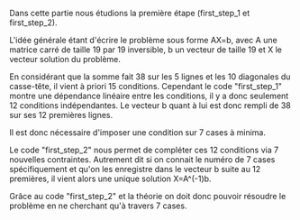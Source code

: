 Dans cette partie nous étudions la première étape (first_step_1 et first_step_2).

L'idée générale étant d'écrire le problème sous forme AX=b, 
avec A une matrice carré de taille 19 par 19 inversible, b un vecteur de taille 19 et X le vecteur solution du problème.

En considérant que la somme fait 38 sur les 5 lignes et les 10 diagonales du casse-tête, il vient à priori 15 conditions.
Cependant le code "first_step_1" montre une dépendance linéaire entre les conditions, il y a donc seulement 12 conditions indépendantes.
Le vecteur b quant à lui est donc rempli de 38 sur ses 12 premières lignes. 

Il est donc nécessaire d'imposer une condition sur 7 cases à minima. 

Le code "first_step_2" nous permet de compléter ces 12 conditions via 7 nouvelles contraintes.
Autrement dit si on connait le numéro de 7 cases spécifiquement et qu'on les enregistre dans le vecteur b suite au 12 premières,
il vient alors une unique solution X=A^(-1)b.

Grâce au code "first_step_2" et la théorie on doit donc pouvoir résoudre le problème en ne cherchant qu'à travers 7 cases. 
